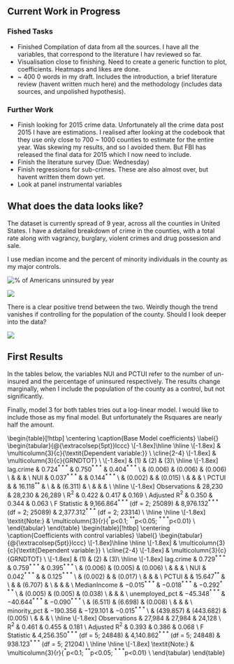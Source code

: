Current Work in Progress
------------------------

### Fished Tasks

-   Finished Compilation of data from all the sources. I have all the
    variables, that correspond to the literature I hav reviewed so far.
-   Visualisation close to finishing. Need to create a generic function
    to plot, coefficients. Heatmaps and likes are done.
-   ~ 400 0 words in my draft. Includes the introduction, a brief
    literature review (havent written much here) and the methodology
    (includes data sources, and unpolished hypothesis).

### Further Work

-   Finish looking for 2015 crime data. Unfortunately all the crime data
    post 2015 I have are estimations. I realised after looking at the
    codebook that they use only close to 700 ~ 1000 counties to estimate
    for the entire year. Was skewing my results, and so I avoided them.
    But FBI has released the final data for 2015 which I now need
    to include.
-   Finish the literature survey (Due: Wednesday)
-   Finish regressions for sub-crimes. These are also almost over, but
    havent written them down yet.
-   Look at panel instrumental variables

What does the data looks like?
------------------------------

The dataset is currently spread of 9 year, across all the counties in
United States. I have a detailed breakdown of crime in the counties,
with a total rate along with vagrancy, burglary, violent crimes and drug
possesion and sale.

I use median income and the percent of minority individuals in the
county as my major controls.

![% of Americans uninsured by
year](appendix_files/figure-markdown_strict/heatmap-1.png)

![](appendix_files/figure-markdown_strict/visualisation-1.png)

There is a clear positive trend between the two. Weirdly though the
trend vanishes if controlling for the population of the county. Should I
look deeper into the data?

![](appendix_files/figure-markdown_strict/visualisation_pct-1.png)

First Results
-------------

In the tables below, the variables NUI and PCTUI refer to the number of
un-insured and the percentage of uninsured respectively. The results
change marginally, when I include the population of the county as a
control, but not significantly.

Finally, model 3 for both tables tries out a log-linear model. I would
like to include those as my final model. But unfortunately the Rsquares
are nearly half the amount.

\begin{table}[!htbp] \centering 
  \caption{Base Model coefficients} 
  \label{} 
\begin{tabular}{@{\extracolsep{5pt}}lccc} 
\\[-1.8ex]\hline 
\hline \\[-1.8ex] 
 & \multicolumn{3}{c}{\textit{Dependent variable:}} \\ 
\cline{2-4} 
\\[-1.8ex] & \multicolumn{3}{c}{GRNDTOT} \\ 
\\[-1.8ex] & (1) & (2) & (3)\\ 
\hline \\[-1.8ex] 
 lag.crime & 0.724$^{***}$ & 0.750$^{***}$ & 0.404$^{***}$ \\ 
  & (0.006) & (0.006) & (0.006) \\ 
  & & & \\ 
 NUI & 0.037$^{***}$ &  & 0.144$^{***}$ \\ 
  & (0.002) &  & (0.015) \\ 
  & & & \\ 
 PCTUI &  & 16.118$^{**}$ &  \\ 
  &  & (6.311) &  \\ 
  & & & \\ 
\hline \\[-1.8ex] 
Observations & 28,230 & 28,230 & 26,289 \\ 
R$^{2}$ & 0.422 & 0.417 & 0.169 \\ 
Adjusted R$^{2}$ & 0.350 & 0.344 & 0.063 \\ 
F Statistic & 9,166.864$^{***}$ (df = 2; 25089) & 8,976.132$^{***}$ (df = 2; 25089) & 2,377.312$^{***}$ (df = 2; 23314) \\ 
\hline 
\hline \\[-1.8ex] 
\textit{Note:}  & \multicolumn{3}{r}{$^{*}$p$<$0.1; $^{**}$p$<$0.05; $^{***}$p$<$0.01} \\ 
\end{tabular} 
\end{table}
\begin{table}[!htbp] \centering 
  \caption{Coefficients with control variables} 
  \label{} 
\begin{tabular}{@{\extracolsep{5pt}}lccc} 
\\[-1.8ex]\hline 
\hline \\[-1.8ex] 
 & \multicolumn{3}{c}{\textit{Dependent variable:}} \\ 
\cline{2-4} 
\\[-1.8ex] & \multicolumn{3}{c}{GRNDTOT} \\ 
\\[-1.8ex] & (1) & (2) & (3)\\ 
\hline \\[-1.8ex] 
 lag.crime & 0.729$^{***}$ & 0.759$^{***}$ & 0.395$^{***}$ \\ 
  & (0.006) & (0.005) & (0.006) \\ 
  & & & \\ 
 NUI & 0.042$^{***}$ &  & 0.125$^{***}$ \\ 
  & (0.002) &  & (0.017) \\ 
  & & & \\ 
 PCTUI &  & 15.647$^{**}$ &  \\ 
  &  & (6.707) &  \\ 
  & & & \\ 
 MedianIncome & $-$0.015$^{***}$ & $-$0.018$^{***}$ & $-$0.292$^{***}$ \\ 
  & (0.005) & (0.005) & (0.038) \\ 
  & & & \\ 
 unemployed\_pct & $-$45.348$^{***}$ & $-$40.644$^{***}$ & $-$0.090$^{***}$ \\ 
  & (6.511) & (6.698) & (0.008) \\ 
  & & & \\ 
 minority\_pct & $-$190.356 & $-$129.101 & $-$0.015$^{***}$ \\ 
  & (439.857) & (443.682) & (0.005) \\ 
  & & & \\ 
\hline \\[-1.8ex] 
Observations & 27,984 & 27,984 & 24,128 \\ 
R$^{2}$ & 0.461 & 0.455 & 0.181 \\ 
Adjusted R$^{2}$ & 0.393 & 0.386 & 0.068 \\ 
F Statistic & 4,256.350$^{***}$ (df = 5; 24848) & 4,140.862$^{***}$ (df = 5; 24848) & 938.123$^{***}$ (df = 5; 21204) \\ 
\hline 
\hline \\[-1.8ex] 
\textit{Note:}  & \multicolumn{3}{r}{$^{*}$p$<$0.1; $^{**}$p$<$0.05; $^{***}$p$<$0.01} \\ 
\end{tabular} 
\end{table}
